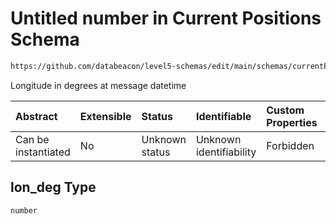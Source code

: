 # Untitled number in Current Positions Schema

```txt
https://github.com/databeacon/level5-schemas/edit/main/schemas/currentPositions.schema.json#/properties/lon_deg
```

Longitude in degrees at message datetime

| Abstract            | Extensible | Status         | Identifiable            | Custom Properties | Additional Properties | Access Restrictions | Defined In                                                                                      |
| :------------------ | :--------- | :------------- | :---------------------- | :---------------- | :-------------------- | :------------------ | :---------------------------------------------------------------------------------------------- |
| Can be instantiated | No         | Unknown status | Unknown identifiability | Forbidden         | Allowed               | none                | [currentPositions.schema.json\*](../../out/currentPositions.schema.json "open original schema") |

## lon\_deg Type

`number`
